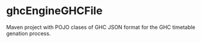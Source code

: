 # ghcEngineGHCFile
Maven project with POJO clases of GHC JSON format for the GHC timetable genation process.

